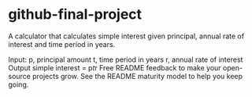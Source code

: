 # github-final-project
A calculator that calculates simple interest given principal, annual rate of interest and time period in years.

Input:
   p, principal amount
   t, time period in years
   r, annual rate of interest
Output
   simple interest = p*t*r
Free README feedback to make your open-source projects grow. See the README maturity model to help you keep going.
